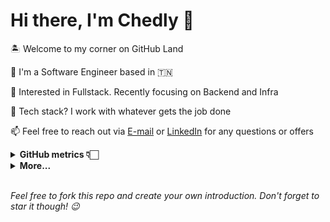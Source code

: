 # Hi there, I'm Chedly 👋

🏝️ Welcome to my corner on GitHub Land

📍 I'm a Software Engineer based in 🇹🇳

🧐 Interested in Fullstack. Recently focusing on Backend and Infra

🧰 Tech stack? I work with whatever gets the job done

📫 Feel free to reach out via [E-mail](mailto:chedly.zouche@pm.me) or [LinkedIn](https://linkedin.com/in/chedlyzouche) for any questions or offers

<details>
    <summary><b>GitHub metrics 👇🏻</b></summary>
    <br>
    <p align="center">
        <a href="https://github.com/zedo9">
    	    <img src="https://github-readme-streak-stats.herokuapp.com?user=zedo9&hide_border=true&theme=dark&background=FFFFFF00" />
        </a>
    </p>
    <p align="center">
        <a href="#">
            <img src="https://github-readme-stats.vercel.app/api?username=zedo9&count_private=true&show_icons=true&include_all_commits=true&hide_rank=true&hide_border=true&hide=issues&layout=compact&line_height=24&custom_title=Zedo's%20GitHub%20Stats&theme=dark&bg_color=00000000" />
            <img src="https://github-readme-stats.vercel.app/api/top-langs/?username=Zedo9&layout=compact&hide_border=true&theme=dark&langs_count=6&bg_color=00000000" />
        </a>
    </p>
</details>

<details>
    <summary><b>More...</b></summary>
    <h3 align="center">🎧 Lately listening to...</h3>
    <p align="center">
        <a href="https://open.spotify.com/user/zedo98">
            <img src="https://novatorem-chedly-zouche.vercel.app/api/spotify" alt="Spotify Now Playing"  />
        </a>
    </p>
</details>

<br>

_Feel free to fork this repo and create your own introduction. Don't forget to star it though! 😉_
